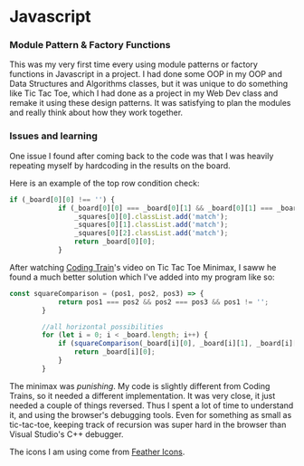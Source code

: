 # Javascript

### Module Pattern & Factory Functions
This was my very first time every using module patterns or factory functions in Javascript in a project. I had done some OOP in my OOP and Data Structures and Algorithms classes, but it was unique to do something like Tic Tac Toe, which I had done as a project in my Web Dev class and remake it using these design patterns. It was satisfying to plan the modules and really think about how they work together.

### Issues and learning

One issue I found after coming back to the code was that I was heavily repeating myself by hardcoding in the results on the board.

Here is an example of the top row condition check:
```js
if (_board[0][0] !== '') {
            if (_board[0][0] === _board[0][1] && _board[0][1] === _board[0][2]) {
                _squares[0][0].classList.add('match');
                _squares[0][1].classList.add('match');
                _squares[0][2].classList.add('match');
                return _board[0][0];
            }
```
After watching [Coding Train](https://www.youtube.com/watch?v=trKjYdBASyQ)'s video on Tic Tac Toe Minimax, I saww he found a much better solution which I've added into my program like so:
```js
const squareComparison = (pos1, pos2, pos3) => {
            return pos1 === pos2 && pos2 === pos3 && pos1 != '';
        }

        //all horizontal possibilities
        for (let i = 0; i < _board.length; i++) {
            if (squareComparison(_board[i][0], _board[i][1], _board[i][2])) {
                return _board[i][0];
            } 
        }
```
The minimax was *punishing*. My code is slightly different from Coding Trains, so it needed a different implementation. It was very close, it just needed a couple of things reversed. Thus I spent a lot of time to understand it, and using the browser's debugging tools. Even for something as small as tic-tac-toe, keeping track of recursion was super hard in the browser than Visual Studio's C++ debugger.



The icons I am using come from [Feather Icons](https://feathericons.com/).